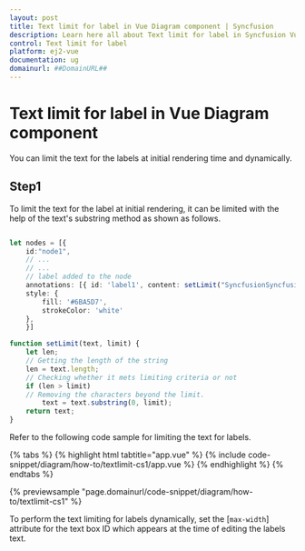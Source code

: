 ```yaml
---
layout: post
title: Text limit for label in Vue Diagram component | Syncfusion
description: Learn here all about Text limit for label in Syncfusion Vue Diagram component of Syncfusion Essential JS 2 and more.
control: Text limit for label 
platform: ej2-vue
documentation: ug
domainurl: ##DomainURL##
---
```


# Text limit for label in Vue Diagram component

You can limit the text for the labels at initial rendering time and dynamically.

## Step1

To limit the text for the label at initial rendering, it can be limited with the help of the text's substring method as shown as follows.

```ts

let nodes = [{
    id:"node1",
    // ...
    // ...
    // label added to the node
    annotations: [{ id: 'label1', content: setLimit("SyncfusionSyncfusionSyncfusion", 10)}]
    style: {
        fill: '#6BA5D7',
        strokeColor: 'white'
    },
    }]

function setLimit(text, limit) {
    let len;
    // Getting the length of the string
    len = text.length;
    // Checking whether it mets limiting criteria or not
    if (len > limit)
    // Removing the characters beyond the limit.
        text = text.substring(0, limit);
    return text;
}

```

Refer to the following code sample for limiting the text for labels.

{% tabs %}
{% highlight html tabtitle="app.vue" %}
{% include code-snippet/diagram/how-to/textlimit-cs1/app.vue %}
{% endhighlight %}
{% endtabs %}
        
{% previewsample "page.domainurl/code-snippet/diagram/how-to/textlimit-cs1" %}

To perform the text limiting for labels dynamically, set the [`max-width`] attribute for the text box ID which appears at the time of editing the labels text.